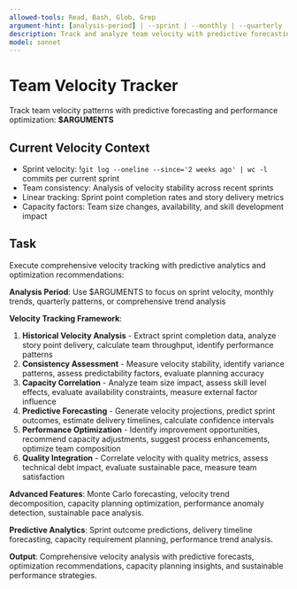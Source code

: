 ```yaml
---
allowed-tools: Read, Bash, Glob, Grep
argument-hint: [analysis-period] | --sprint | --monthly | --quarterly | --trend-analysis
description: Track and analyze team velocity with predictive forecasting and performance optimization recommendations
model: sonnet
---
```


# Team Velocity Tracker

Track team velocity patterns with predictive forecasting and performance optimization: **$ARGUMENTS**

## Current Velocity Context

- Sprint velocity: !`git log --oneline --since='2 weeks ago' | wc -l` commits per current sprint
- Team consistency: Analysis of velocity stability across recent sprints
- Linear tracking: Sprint point completion rates and story delivery metrics
- Capacity factors: Team size changes, availability, and skill development impact

## Task

Execute comprehensive velocity tracking with predictive analytics and optimization recommendations:

**Analysis Period**: Use $ARGUMENTS to focus on sprint velocity, monthly trends, quarterly patterns, or comprehensive trend analysis

**Velocity Tracking Framework**:
1. **Historical Velocity Analysis** - Extract sprint completion data, analyze story point delivery, calculate team throughput, identify performance patterns
2. **Consistency Assessment** - Measure velocity stability, identify variance patterns, assess predictability factors, evaluate planning accuracy
3. **Capacity Correlation** - Analyze team size impact, assess skill level effects, evaluate availability constraints, measure external factor influence
4. **Predictive Forecasting** - Generate velocity projections, predict sprint outcomes, estimate delivery timelines, calculate confidence intervals
5. **Performance Optimization** - Identify improvement opportunities, recommend capacity adjustments, suggest process enhancements, optimize team composition
6. **Quality Integration** - Correlate velocity with quality metrics, assess technical debt impact, evaluate sustainable pace, measure team satisfaction

**Advanced Features**: Monte Carlo forecasting, velocity trend decomposition, capacity planning optimization, performance anomaly detection, sustainable pace analysis.

**Predictive Analytics**: Sprint outcome predictions, delivery timeline forecasting, capacity requirement planning, performance trend analysis.

**Output**: Comprehensive velocity analysis with predictive forecasts, optimization recommendations, capacity planning insights, and sustainable performance strategies.
